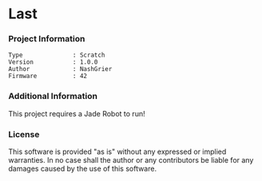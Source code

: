 Last
================



### Project Information
```
Type              : Scratch
Version           : 1.0.0
Author            : NashGrier
Firmware          : 42
```

### Additional Information
This project requires a Jade Robot to run!

### License
This software is provided "as is" without any expressed or implied warranties.  In no case shall the author or any contributors be liable for any damages caused by the use of this software.

